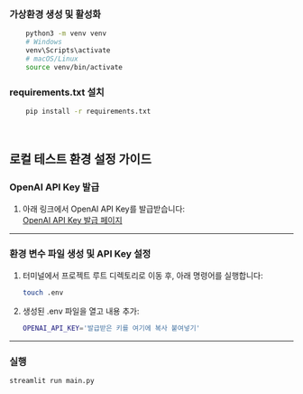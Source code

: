 ### 가상환경 생성 및 활성화
```bash
    python3 -m venv venv
    # Windows
    venv\Scripts\activate
    # macOS/Linux
    source venv/bin/activate
```

### requirements.txt 설치
```bash
    pip install -r requirements.txt
```
<br>

## 로컬 테스트 환경 설정 가이드

### OpenAI API Key 발급

1. 아래 링크에서 OpenAI API Key를 발급받습니다:  
   [OpenAI API Key 발급 페이지](https://platform.openai.com/api-keys)

---

### 환경 변수 파일 생성 및 API Key 설정

1. 터미널에서 프로젝트 루트 디렉토리로 이동 후, 아래 명령어를 실행합니다:
   ```bash
   touch .env
   ```

2. 생성된 .env 파일을 열고 내용 추가:
   ```bash
   OPENAI_API_KEY='발급받은 키를 여기에 복사 붙여넣기'
   ```

----
### 실행
   ```bash
   streamlit run main.py
   ```

